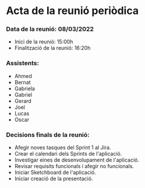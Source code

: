 # Acta de la reunió periòdica

### Data de la reunió: 08/03/2022 
- Inici de la reunió: 15:00h 
- Finalització de la reunió: 16:20h 

### Assistents:
- Ahmed
- Bernat
- Gabriela
- Gabriel
- Gerard
- Joel
- Lucas
- Oscar

### Decisions finals de la reunió:
- Afegir noves tasques del Sprint 1 al Jira.
- Crear el calendari dels Sprints de l'aplicació.
- Investigar eines de desenvolupament de l'aplicació.
- Revisar requisits funcionals i afegir no funcionals.
- Iniciar Sketchboard de l'aplicació.
- Iniciar creació de la presentació.
